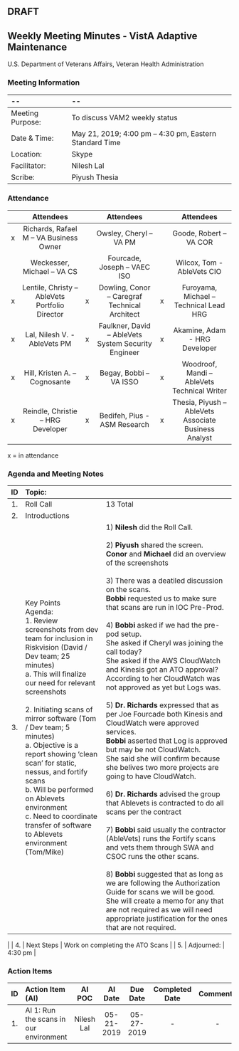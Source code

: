 ## DRAFT

## Weekly Meeting Minutes  - VistA Adaptive Maintenance
U.S. Department of Veterans Affairs, Veteran Health Administration


### Meeting Information
| -- | -- |
|:---|:---|
| Meeting Purpose: | To discuss VAM2 weekly status  |
| Date & Time: | May 21, 2019; 4:00 pm – 4:30 pm, Eastern Standard Time |
| Location:	| Skype | 
| Facilitator:	| Nilesh Lal |
| Scribe: | Piyush Thesia |


### Attendance

|  | Attendees |  | Attendees	|  | Attendees |
|:---:|:---:|:---:|:---:|:---:|:---:|
| x | Richards, Rafael M – VA Business Owner |  | Owsley, Cheryl – VA PM |  | Goode, Robert – VA COR |
|   | Weckesser, Michael – VA CS |  | Fourcade, Joseph – VAEC ISO |  | Wilcox, Tom - AbleVets CIO | 
| x | Lentile, Christy – AbleVets Portfolio Director | x | Dowling, Conor – Caregraf Technical Architect | x | Furoyama, Michael – Technical Lead HRG | 
| x | Lal, Nilesh V. - AbleVets PM | x | Faulkner, David – AbleVets System Security Engineer | x | Akamine, Adam - HRG Developer |
| x | Hill, Kristen A. – Cognosante | x | Begay, Bobbi – VA ISSO  | x | Woodroof, Mandi – AbleVets Technical Writer |
| x | Reindle, Christie – HRG Developer | x | Bedifeh, Pius - ASM Research  | x | Thesia, Piyush – AbleVets Associate Business Analyst |

x = in attendance




### Agenda and Meeting Notes

| ID | Topic: |  |
|:---:|:---|:---|
| 1. | Roll Call | 13 Total |
| 2. | Introductions |  | 
| 3. | Key Points </br> Agenda: </br> 1.	Review screenshots from dev team for inclusion in Riskvision (David / Dev team; 25 minutes) </br> a.	This will finalize our need for relevant screenshots </br> </br> 2.	Initiating scans of mirror software  (Tom / Dev team;  5 minutes) </br> a.	Objective is a report showing ‘clean scan’ for static, nessus, and fortify scans </br> b.	Will be performed on Ablevets environment </br> c.	Need to coordinate transfer of software to Ablevets environment  (Tom/Mike) </br> | 1)	**Nilesh** did the Roll Call. </br> </br> 2)	**Piyush** shared the screen. </br> **Conor** and **Michael** did an overview of the screenshots </br> </br> 3)	There was a deatiled discussion on the scans. </br> **Bobbi** requested us to make sure that scans are run in IOC Pre-Prod. </br> </br> 4) **Bobbi** asked if we had the pre-pod setup. </br> She asked if Cheryl was joining the call today? </br> She asked if the AWS CloudWatch and Kinesis got an ATO approval?  </br> According to her CloudWatch was not approved as yet but Logs was. </br> </br> 5) **Dr. Richards** expressed that as per Joe Fourcade both Kinesis and CloudWatch were approved services. </br> **Bobbi** asserted that Log is approved but may be not CloudWatch. </br> She said she will confirm because she belives two more projects are going to have CloudWatch. </br> </br> 6) **Dr. Richards** advised the group that Ablevets is contracted to do all scans per the contract </br> </br>  7) **Bobbi** said usually the contractor (AbleVets) runs the Fortify scans and vets them through SWA and CSOC runs the other scans. </br> </br> 8) **Bobbi** suggested that as long as we are following the Authorization Guide for scans we will be good.  She will create a memo for any that are not required as we will need appropriate justification for the ones that are not required. |
|
| 4. |	Next Steps | Work on completing the ATO Scans |
| 5. | Adjourned: | 4:30 pm |



### Action Items

| ID | Action Item (AI) | AI POC | AI Date | Due Date | Completed Date | Comments |
|:---:|:---|:---:|:---:|:---:|:---:|:---:|
| 1. | AI 1: Run the scans in our environment| Nilesh Lal | 05-21-2019 | 05-27-2019 | - | - | 





